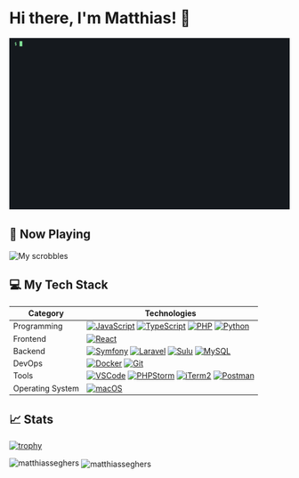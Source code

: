 # Hi there, I'm Matthias! 👋

![Terminal Animation](https://raw.githubusercontent.com/matthiasseghers/matthiasseghers/refs/heads/main/assets/terminal.gif)

## 🎵 Now Playing
![My scrobbles](https://lastfm-recently-played.vercel.app/api?user=Xamthi)

## 💻 My Tech Stack

| Category          | Technologies                                                                                                                     |
|-------------------|----------------------------------------------------------------------------------------------------------------------------------|
| Programming       | [![JavaScript](https://img.shields.io/badge/-JavaScript-F7DF1E?style=flat&logo=javascript&logoColor=white)](https://developer.mozilla.org/en-US/docs/Web/JavaScript) [![TypeScript](https://img.shields.io/badge/-TypeScript-007ACC?style=flat&logo=typescript&logoColor=white)](https://www.typescriptlang.org/) [![PHP](https://img.shields.io/badge/-PHP-777BB4?style=flat&logo=php&logoColor=white)](https://www.php.net/) [![Python](https://img.shields.io/badge/-Python-3776AB?style=flat&logo=python&logoColor=white)](https://www.python.org/) |
| Frontend          | [![React](https://img.shields.io/badge/-React-61DAFB?style=flat&logo=react&logoColor=white)](https://react.dev/) |
| Backend           | [![Symfony](https://img.shields.io/badge/-Symfony-000000?style=flat&logo=symfony&logoColor=white)](https://symfony.com/) [![Laravel](https://img.shields.io/badge/-Laravel-FF2D20?style=flat&logo=laravel&logoColor=white)](https://laravel.com/) [![Sulu](https://img.shields.io/badge/-Sulu-3E863D?style=flat&logo=sulu&logoColor=white)](https://sulu.io/) [![MySQL](https://img.shields.io/badge/-MySQL-4479A1?style=flat&logo=mysql&logoColor=white)](https://www.mysql.com/) |
| DevOps            | [![Docker](https://img.shields.io/badge/-Docker-2496ED?style=flat&logo=docker&logoColor=white)](https://www.docker.com/) [![Git](https://img.shields.io/badge/-Git-F05032?style=flat&logo=git&logoColor=white)](https://git-scm.com/) |
| Tools             | [![VSCode](https://img.shields.io/badge/-VSCode-007ACC?style=flat&logo=visual-studio-code&logoColor=white)](https://code.visualstudio.com/) [![PHPStorm](https://img.shields.io/badge/-PHPStorm-000000?style=flat&logo=phpstorm&logoColor=white)](https://www.jetbrains.com/phpstorm/) [![iTerm2](https://img.shields.io/badge/-iTerm2-000000?style=flat&logo=iterm2&logoColor=white)](https://iterm2.com/) [![Postman](https://img.shields.io/badge/-Postman-FF6C37?style=flat&logo=postman&logoColor=white)](https://www.postman.com/) |
| Operating System  | [![macOS](https://img.shields.io/badge/-macOS-000000?style=flat&logo=apple&logoColor=white)](https://www.apple.com/macos/) |

## 📈 Stats
[![trophy](https://github-profile-trophy.vercel.app/?username=matthiasseghers&theme=nord)](https://github.com/ryo-ma/github-profile-trophy)

<p>
  <img align="left" src="https://github-readme-stats.vercel.app/api/top-langs?username=matthiasseghers&show_icons=true&locale=en&layout=compact" alt="matthiasseghers" />
</p>

<p>&nbsp;<img align="center" src="https://github-readme-stats.vercel.app/api?username=matthiasseghers&show_icons=true&locale=en" alt="matthiasseghers" /></p>
